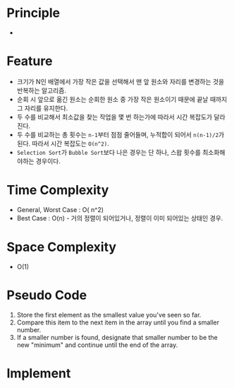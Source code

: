 
# Principle
- 

# Feature
- 크기가 N인 배열에서 가장 작은 값을 선택해서 맨 앞 원소와 자리를 변경하는 것을 반복하는 알고리즘.
- 순회 시 앞으로 옮긴 원소는 순회한 원소 중 가장 작은 원소이기 때문에 끝날 때까지 그 자리를 유지한다.
- 두 수를 비교해서 최소값을 찾는 작업을 몇 번 하는가에 따라서 시간 복잡도가 달라진다.
- 두 수를 비교하는 총 횟수는 `n-1`부터 점점 줄어들며, 누적합이 되어서 `n(n-1)/2`가 된다. 따라서 시간 복잡도는 `O(n^2)`.
- `Selection Sort`가 `Bubble Sort`보다 나은 경우는 단 하나, 스왑 횟수를 최소화해야하는 경우이다.

# Time Complexity
- General, Worst Case : O( n^2)
- Best Case : O(n) - 거의 정렬이 되어있거나, 정렬이 이미 되어있는 상태인 경우.

# Space Complexity
- O(1)

# Pseudo Code
1. Store the first element as the smallest value you've seen so far.
2. Compare this item to the next item in the array until you find a smaller number.
3. If a smaller number is found, designate that smaller number to be the new "minimum" and continue until the end of the array.

# Implement

```js

```

